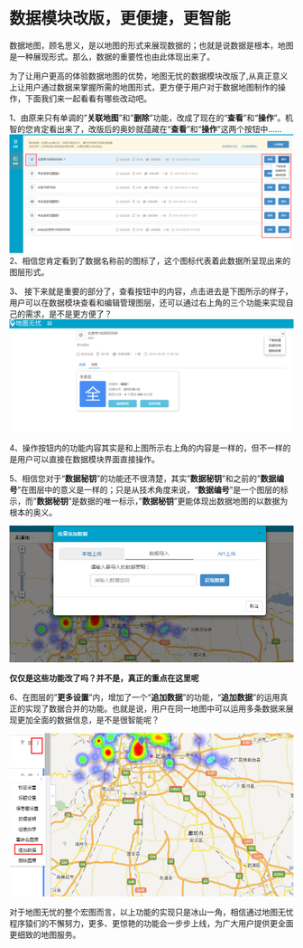 # 数据模块改版，更便捷，更智能

数据地图，顾名思义，是以地图的形式来展现数据的；也就是说数据是根本，地图是一种展现形式。那么，数据的重要性也由此体现出来了。

为了让用户更高的体验数据地图的优势，地图无忧的数据模块改版了,从真正意义上让用户通过数据来掌握所需的地图形式，更方便于用户对于数据地图制作的操作，下面我们来一起看看有哪些改动吧。

1、由原来只有单调的”**关联地图**”和”**删除**”功能，改成了现在的“**查看**”和“**操作**”。机智的您肯定看出来了，改版后的奥妙就蕴藏在“**查看**”和“**操作**”这两个按钮中……  
![](数据地图1.png)
2、相信您肯定看到了数据名称前的图标了，这个图标代表着此数据所呈现出来的图层形式。

3、 接下来就是重要的部分了，查看按钮中的内容，点击进去是下图所示的样子，用户可以在数据模块查看和编辑管理图层，还可以通过右上角的三个功能来实现自己的需求，是不是更方便了？
![](数据地图21.png)

4、操作按钮内的功能内容其实是和上图所示右上角的内容是一样的，但不一样的是用户可以直接在数据模块界面直接操作。

5、相信您对于“**数据秘钥**”的功能还不很清楚，其实”**数据秘钥**”和之前的”**数据编号**”在图层中的意义是一样的；只是从技术角度来说，“**数据编号**”是一个图层的标示，而”**数据秘钥**”是数据的唯一标示，”**数据秘钥**”更能体现出数据地图的以数据为根本的奥义。

![](数据地图31.png)

**仅仅是这些功能改了吗？并不是，真正的重点在这里呢**

6、在图层的”**更多设置**”内，增加了一个“**追加数据**”的功能，“**追加数据**”的运用真正的实现了数据合并的功能。也就是说，用户在同一地图中可以运用多条数据来展现更加全面的数据信息，是不是很智能呢？

![](数据地图41.png)

对于地图无忧的整个宏图而言，以上功能的实现只是冰山一角，相信通过地图无忧程序猿们的不懈努力，更多、更惊艳的功能会一步步上线，为广大用户提供更全面更细致的地图服务。